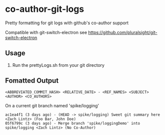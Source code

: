 # co-author-git-logs

Pretty formatting for git logs with github's co-author support

Compatible with git-switch-electron see https://github.com/pluralsight/git-switch-electron

## Usage
1. Run the prettyLogs.sh from your git directory

## Fomatted Output
`<ABBREVIATED_COMMIT_HASH> <RELATIVE_DATE> - <REF_NAMES> <SUBJECT> <AUTHOR> <CO_AUTHORS>`

On a current git branch named 'spike/logging'

```
ac1ea4f1 (3 days ago) - (HEAD -> spike/logging) Sweet git summary here <Zach Lintz> (Foo Bar, John Doe)
05f6799c (3 days ago) - Merge branch 'spike/loggingDemo' into spike/logging <Zach Lintz> (No Co-Author)
```
